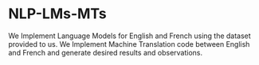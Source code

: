 # NLP-LMs-MTs
We Implement Language Models for English and French using the dataset provided to us. We Implement Machine Translation code between English and French and generate desired results and observations. 
